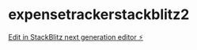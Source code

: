 # expensetrackerstackblitz2

[Edit in StackBlitz next generation editor ⚡️](https://stackblitz.com/~/github.com/oruenboi/expensetrackerstackblitz2)